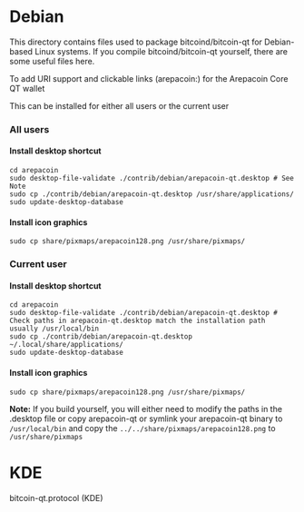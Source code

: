 
Debian
====================
This directory contains files used to package bitcoind/bitcoin-qt
for Debian-based Linux systems. If you compile bitcoind/bitcoin-qt yourself, there are some useful files here.

To add URI support and clickable links (arepacoin:<Arepacoin addres>) for the Arepacoin Core QT wallet

This can be installed for either all users or the current user

### All users

#### Install desktop shortcut
    cd arepacoin
    sudo desktop-file-validate ./contrib/debian/arepacoin-qt.desktop # See Note
    sudo cp ./contrib/debian/arepacoin-qt.desktop /usr/share/applications/
    sudo update-desktop-database

#### Install icon graphics
    sudo cp share/pixmaps/arepacoin128.png /usr/share/pixmaps/

### Current user

#### Install desktop shortcut
    cd arepacoin
    sudo desktop-file-validate ./contrib/debian/arepacoin-qt.desktop # Check paths in arepacoin-qt.desktop match the installation path usually /usr/local/bin
    sudo cp ./contrib/debian/arepacoin-qt.desktop ~/.local/share/applications/
    sudo update-desktop-database

#### Install icon graphics
    sudo cp share/pixmaps/arepacoin128.png /usr/share/pixmaps/


**Note:** If you build yourself, you will either need to modify the paths in
the .desktop file or copy arepacoin-qt or symlink your arepacoin-qt binary to `/usr/local/bin`
and copy the `../../share/pixmaps/arepacoin128.png` to `/usr/share/pixmaps`


KDE
====================
bitcoin-qt.protocol (KDE)